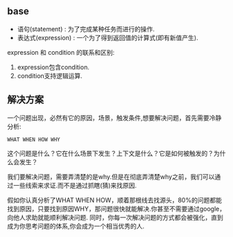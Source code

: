 ## base

- 语句(statement) : 为了完成某种任务而进行的操作.
- 表达式(expression) : 一个为了得到返回值的计算式(即有新值产生).

expression 和 condition 的联系和区别:
1. expression包含condition.
1. condition支持逻辑运算.

## 解决方案

一个问题出现，必然有它的原因，场景，触发条件,想要解决问题，首先需要冷静分析:

```
WHAT WHEN HOW WHY
```

这个问题是什么？它在什么场景下发生？上下文是什么？它是如何被触发的？为什么会发生？

我们要解决问题，需要弄清楚的是why.但是在彻底弄清楚why之前，我们可以通过一些线索来求证.而不是通过抓瞎(猜)来找原因.

假如你认真分析了WHAT WHEN HOW，顺着那根线去找源头，80%的问题都能找到原因，只要找到原因WHY，那问题很快就能解决.你甚至不需要通过google，向他人求助就能顺利解决问题.
同时，你每一次解决问题的方式都会被强化，直到成为你思考问题的体系,你会成为一个相当优秀的人.
